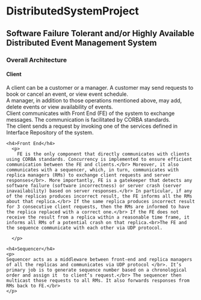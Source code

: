 # DistributedSystemProject
<h2>Software Failure Tolerant and/or Highly Available Distributed Event Management System</h2>
<div>

  <div>
  <h3>Overall Architecture</h3>
    <h4>Client</h4>
      <p>
        A client can be a customer or a manager. A customer may send requests to book or cancel an event, or view event schedule.</br> A manager, in addition to those operations mentioned above, may add, delete events or view availability of events.</br> Client communicates with Front End (FE) of the system to exchange messages. The communication is facilitated by CORBA standards.</br> The client sends a request by invoking one of the services defined in Interface Repository of the system.
      </p>

    <h4>Front End</h4>
      <p>
        FE is the only component that directly communicates with clients using CORBA standards. Concurrency is implemented to ensure efficient communication between the FE and clients.</br> Moreover, it also communicates with a sequencer, which, in turn, communicates with replica managers (RMs) to exchange client requests and server responses</br>. More importantly, FE is a gatekeeper that detects any software failure (software incorrectness) or server crash (server inavailability) based on server responses.</br> In particular, if any of the replicas produces incorrect result, the FE informs all the RMs about that replica.</br> If the same replica produces incorrect result for 3 consecutive client requests, then the RMs are informed to have the replica replaced with a correct one.</br> If the FE does not receive the result from a replica within a reasonable time frame, it informs all RMs of a potential crash on that replica.<br>The FE and the sequence communicate with each other via UDP protocol.

      </p>

    <h4>Sequencer</h4>
    <p>
    Sequencer acts as a middleware between front-end and replica managers of all the replicas and communicates via UDP protocol </br>. It’s primary job is to generate sequence number based on a chronological order and assign it  to client’s request.</br> The sequencer then multicast those requests to all RMs. It also forwards responses from RMs back to FE.</br>
    </p>
  </div>
</div>
